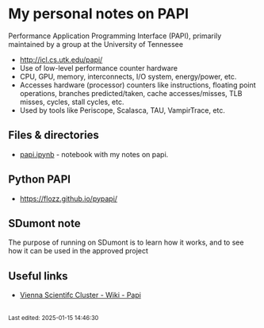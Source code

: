 # My personal notes on PAPI

Performance Application Programming Interface (PAPI), primarily maintained by a group at the University of Tennessee

* <http://icl.cs.utk.edu/papi/>
* Use of low-level performance counter hardware
* CPU, GPU, memory, interconnects, I/O system, energy/power, etc.
* Accesses hardware (processor) counters like instructions, floating point operations, branches predicted/taken, cache accesses/misses, TLB misses, cycles, stall cycles, etc.
* Used by tools like Periscope, Scalasca, TAU, VampirTrace, etc.


## Files & directories

* [papi.ipynb](papi.ipynb) - notebook with my notes on papi.


## Python PAPI

* <https://flozz.github.io/pypapi/>


## SDumont note

The purpose of running on SDumont is to learn how it works, and to see how it can be used in the approved project


## Useful links

* [Vienna Scientifc Cluster - Wiki - Papi](https://wiki.vsc.ac.at/doku.php?id=doku:papi)





<br><sub>Last edited: 2025-01-15 14:46:30</sub>
